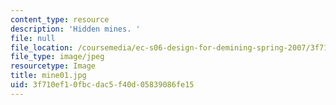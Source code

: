 ```yaml
---
content_type: resource
description: 'Hidden mines. '
file: null
file_location: /coursemedia/ec-s06-design-for-demining-spring-2007/3f710ef10fbcdac5f40d05839086fe15_mine01.jpg
file_type: image/jpeg
resourcetype: Image
title: mine01.jpg
uid: 3f710ef1-0fbc-dac5-f40d-05839086fe15
---
```

